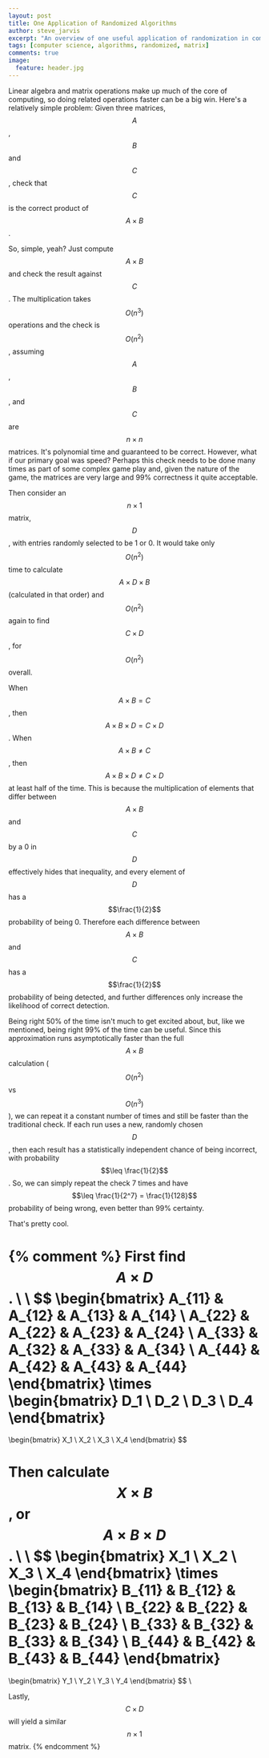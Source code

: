 ```yaml
---
layout: post
title: One Application of Randomized Algorithms
author: steve_jarvis
excerpt: "An overview of one useful application of randomization in computer science: checking matrix multiplication."
tags: [computer science, algorithms, randomized, matrix]
comments: true
image:
  feature: header.jpg
---
```


Linear algebra and matrix operations make up much of the core of computing, so
doing related operations faster can be a big win. Here's a relatively simple
problem: Given three matrices, $$A$$, $$B$$ and $$C$$, check that $$C$$ is the
correct product of $$A \times B$$.

So, simple, yeah? Just compute $$A \times B$$ and check the result against
$$C$$. The multiplication takes $$O(n^3)$$ operations and the check is
$$O(n^2)$$, assuming $$A$$, $$B$$, and $$C$$ are $$n \times n$$ matrices. It's
polynomial time and guaranteed to be correct. However, what if our primary goal
was speed? Perhaps this check needs to be done many times as part of some
complex game play and, given the nature of the game, the matrices are very large
and 99% correctness it quite acceptable.

Then consider an $$n \times 1$$ matrix, $$D$$, with entries randomly selected
to be 1 or 0. It would take only $$O(n^2)$$ time to calculate
$$A \times D \times B$$ (calculated in that order) and $$O(n^2)$$ again to find
$$C \times D$$, for $$O(n^2)$$ overall.

When $$A \times B = C$$, then $$A \times B \times D = C \times D$$.
When $$A \times B \neq C$$, then $$A \times B \times D \neq C \times D$$ at
least half of the time. This is because the multiplication of elements that
differ between $$A \times B$$ and $$C$$ by a 0 in $$D$$ effectively hides
that inequality, and every element of $$D$$ has a
$$\frac{1}{2}$$ probability of being 0. Therefore each difference between $$A
\times B$$ and $$C$$ has a $$\frac{1}{2}$$ probability of being detected, and
further differences only increase the likelihood of correct detection.

Being right 50% of the time isn't much to get excited about, but, like we
mentioned, being right 99% of the time can be useful. Since this
approximation runs asymptotically faster than the full $$A \times B$$
calculation ($$O(n^2)$$ vs $$O(n^3)$$), we can repeat it a constant number of times
and still be faster than the traditional check. If each run uses a new,
randomly chosen $$D$$, then each result has a statistically independent chance
of being incorrect, with probability $$\leq \frac{1}{2}$$. So, we can
simply repeat the check 7 times and have $$\leq \frac{1}{2^7} = \frac{1}{128}$$
probability of being wrong, even better than 99% certainty.

That's pretty cool.

{% comment %}
First find $$A \times D$$.
\\
\\
$$
\begin{bmatrix}
A_{11} & A_{12} & A_{13} & A_{14} \\
A_{22} & A_{22} & A_{23} & A_{24} \\
A_{33} & A_{32} & A_{33} & A_{34} \\
A_{44} & A_{42} & A_{43} & A_{44}
\end{bmatrix}
\times
\begin{bmatrix}
D_1 \\
D_2 \\
D_3 \\
D_4
\end{bmatrix}
=
\begin{bmatrix}
X_1 \\
X_2 \\
X_3 \\
X_4
\end{bmatrix}
$$

Then calculate $$X \times B$$, or $$A \times B \times D$$.
\\
\\
$$
\begin{bmatrix}
X_1 \\
X_2 \\
X_3 \\
X_4
\end{bmatrix}
\times
\begin{bmatrix}
B_{11} & B_{12} & B_{13} & B_{14} \\
B_{22} & B_{22} & B_{23} & B_{24} \\
B_{33} & B_{32} & B_{33} & B_{34} \\
B_{44} & B_{42} & B_{43} & B_{44}
\end{bmatrix}
=
\begin{bmatrix}
Y_1 \\
Y_2 \\
Y_3 \\
Y_4
\end{bmatrix}
$$
\\

Lastly, $$C \times D$$ will yield a similar $$n \times 1$$ matrix.
{% endcomment %}
